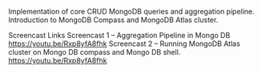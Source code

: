Implementation of core CRUD MongoDB queries and aggregation pipeline.
Introduction to MongoDB Compass and MongoDB Atlas cluster.

Screencast Links
Screencast 1 – Aggregation Pipeline in Mongo DB
https://youtu.be/Rxp8yfA8fhk
Screencast 2 – Running MongoDB Atlas cluster on Mongo DB compass and Mongo DB shell.
https://youtu.be/Rxp8yfA8fhk
